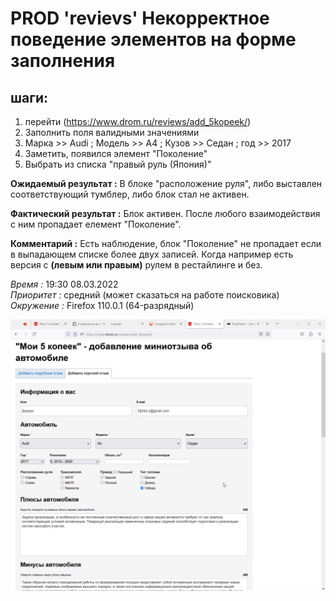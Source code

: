 # PROD 'revievs' Некорректное поведение элементов на форме заполнения 


## шаги:

1. перейти (https://www.drom.ru/reviews/add_5kopeek/)
2. Заполнить поля валидными значениями
3. Марка >> Audi ; Модель >> A4 ; Кузов >> Седан ; год >> 2017
4. Заметить, появился элемент "Поколение"
5. Выбрать из списка "правый руль (Япония)"


__Ожидаемый результат :__ В блоке "расположение руля", либо выставлен  соответствующий тумблер, либо блок стал не активен.


__Фактический результат :__ Блок активен. После любого взаимодействия с ним пропадает елемент "Поколение".


__Комментарий :__ Есть наблюдение, блок "Поколение" не пропадает если в выпадающем списке более двух записей.
Когда например есть версия с **(левым или правым)** рулем в рестайлинге и без.


_Время :_ 19:30 08.03.2022    
_Приоритет :_ средний (может сказаться на работе поисковика)   
_Окружение :_ Firefox 110.0.1 (64-разрядный)

![Как не должно быть](images/Generation.gif)     
